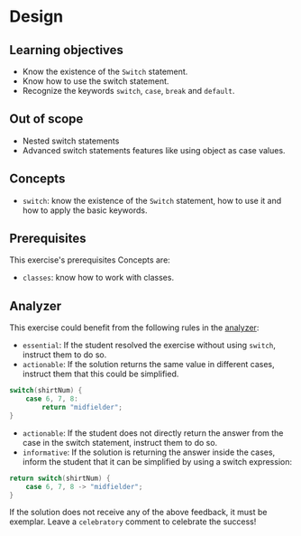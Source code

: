 # Design

## Learning objectives

- Know the existence of the `Switch` statement.
- Know how to use the switch statement.
- Recognize the keywords `switch`, `case`, `break` and `default`.

## Out of scope

- Nested switch statements
- Advanced switch statements features like using object as case values.

## Concepts

- `switch`: know the existence of the `Switch` statement, how to use it and how to apply the basic keywords.

## Prerequisites

This exercise's prerequisites Concepts are:

- `classes`: know how to work with classes.

## Analyzer

This exercise could benefit from the following rules in the [analyzer]:

- `essential`: If the student resolved the exercise without using `switch`, instruct them to do so.
- `actionable`: If the solution returns the same value in different cases, instruct them that this could be simplified.

```java
switch(shirtNum) {
    case 6, 7, 8:
        return "midfielder";
}
```

- `actionable`: If the student does not directly return the answer from the case in the switch statement, instruct them to do so.
- `informative`: If the solution is returning the answer inside the cases, inform the student that it can be simplified by using a switch expression:

```java
return switch(shirtNum) {
    case 6, 7, 8 -> "midfielder";
}
```

If the solution does not receive any of the above feedback, it must be exemplar.
Leave a `celebratory` comment to celebrate the success!

[analyzer]: https://github.com/exercism/java-analyzer
